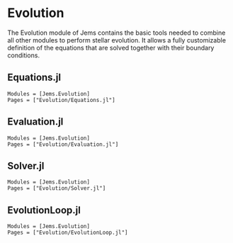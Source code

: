 # Evolution

The Evolution module of Jems contains the basic tools needed to combine all other modules to perform stellar evolution.
It allows a fully customizable definition of the equations that are solved together with their boundary conditions.

## Equations.jl

```@autodocs
Modules = [Jems.Evolution]
Pages = ["Evolution/Equations.jl"]
```

## Evaluation.jl

```@autodocs
Modules = [Jems.Evolution]
Pages = ["Evolution/Evaluation.jl"]
```

## Solver.jl

```@autodocs
Modules = [Jems.Evolution]
Pages = ["Evolution/Solver.jl"]
```

## EvolutionLoop.jl

```@autodocs
Modules = [Jems.Evolution]
Pages = ["Evolution/EvolutionLoop.jl"]
```